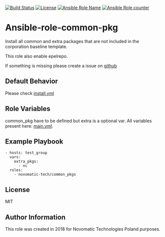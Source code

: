 [![Build Status](https://travis-ci.org/novomatic-tech/ansible-role-common-pkg.svg?branch=master)](https://travis-ci.org/novomatic-tech/ansible-role-storage-init) [![License](https://img.shields.io/badge/license-MIT%20License-brightgreen.svg)](https://opensource.org/licenses/MIT) [![Ansible Role Name](https://img.shields.io/ansible/role/29052.svg)](https://galaxy.ansible.com/novomatic-tech/common_pkgs/) [![Ansible Role counter](https://img.shields.io/ansible/role/d/29052.svg)](https://galaxy.ansible.com/novomatic-tech/common_pkgs/)

Ansible-role-common-pkg
=========

Install all common and extra packages that are not included in the corporation baseline template.

This role also enable epelrepo.

If something is missing please create a issue on [github](https://github.com/novomatic-tech/ansible-role-common-pkg)

Default Behavior
-----------------
Please check [install.yml](./tasks/install.yml)

Role Variables
--------------
common_pkg have to be defined but extra is a optional var.
All variables present here: [main.yml](./defaults/main.yml).


Example Playbook
----------------
```
- hosts: test_group
  vars:
    extra_pkgs:
      - nc
  roles:
    - novomatic-tech/common_pkgs
```
 License
 -------

 MIT


Author Information
------------------

This role was created in 2018 for Novomatic Technologies Poland purposes.
